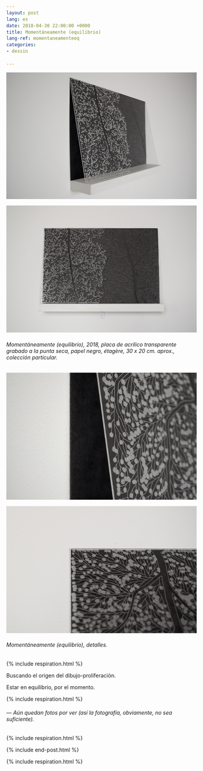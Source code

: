 ```yaml
---
layout: post
lang: es
date: 2018-04-30 22:00:00 +0000
title: Momentáneamente (equilibrio)
lang-ref: momentaneamenteeq
categories:
- dessin

---
```

![](/imgs/momentaneamente-equilibrio-01-up.jpg)

![](/imgs/momentaneamente-equilibrio-02-up.jpg)

###### _Momentáneamente (equilibrio)_, 2018, placa de acrílico transparente grabado a la punta seca, papel negro, étagère, 30 x 20 cm. aprox., colección particular.

![](/imgs/momentaneamente-equilibrio-03-up.jpg)

![](/imgs/momentaneamente-equilibrio-04-up.jpg)

###### _Momentáneamente (equilibrio)_, detalles.

{% include respiration.html %}

Buscando el origen del dibujo-proliferación.

Estar en equilibrio, por el momento.

{% include respiration.html %}

###### — _Aún quedan fotos por ver (así la fotografía, obviamente, no sea suficiente)._

{% include respiration.html %}

{% include end-post.html %}

{% include respiration.html %}